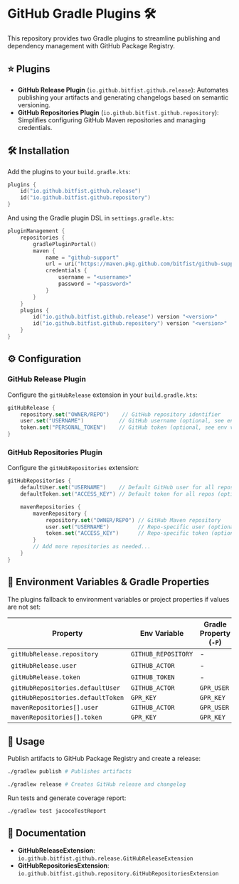 # GitHub Gradle Plugins 🛠️

This repository provides two Gradle plugins to streamline publishing and dependency management with GitHub Package Registry.

## ⭐️ Plugins

- **GitHub Release Plugin** (`io.github.bitfist.github.release`): Automates publishing your artifacts and generating changelogs based on semantic versioning.
- **GitHub Repositories Plugin** (`io.github.bitfist.github.repository`): Simplifies configuring GitHub Maven repositories and managing credentials.

## 🛠️ Installation

Add the plugins to your `build.gradle.kts`:

```kotlin
plugins {
    id("io.github.bitfist.github.release")
    id("io.github.bitfist.github.repository")
}
```

And using the Gradle plugin DSL in `settings.gradle.kts`:

```kotlin
pluginManagement {
    repositories {
        gradlePluginPortal()
        maven {
			name = "github-support"
			url = uri("https://maven.pkg.github.com/bitfist/github-support")
			credentials {
				username = "<username>"
				password = "<password>"
			}
		}
    }
    plugins {
        id("io.github.bitfist.github.release") version "<version>"
        id("io.github.bitfist.github.repository") version "<version>"
    }
}
```

## ⚙️ Configuration

### GitHub Release Plugin

Configure the `gitHubRelease` extension in your `build.gradle.kts`:

```kotlin
gitHubRelease {
    repository.set("OWNER/REPO")    // GitHub repository identifier
    user.set("USERNAME")           // GitHub username (optional, see env vars)
    token.set("PERSONAL_TOKEN")    // GitHub token (optional, see env vars)
}
```

### GitHub Repositories Plugin

Configure the `gitHubRepositories` extension:

```kotlin
gitHubRepositories {
    defaultUser.set("USERNAME")    // Default GitHub user for all repos (optional)
    defaultToken.set("ACCESS_KEY") // Default token for all repos (optional)

    mavenRepositories {
        mavenRepository {
            repository.set("OWNER/REPO") // GitHub Maven repository
            user.set("USERNAME")         // Repo-specific user (optional)
            token.set("ACCESS_KEY")      // Repo-specific token (optional)
        }
        // Add more repositories as needed...
    }
}
```

## 🔑 Environment Variables & Gradle Properties

The plugins fallback to environment variables or project properties if values are not set:

| Property                            | Env Variable         | Gradle Property (`-P`) |
|-------------------------------------|----------------------|-------------------------|
| `gitHubRelease.repository`          | `GITHUB_REPOSITORY`  | -                       |
| `gitHubRelease.user`                | `GITHUB_ACTOR`       | -                       |
| `gitHubRelease.token`               | `GITHUB_TOKEN`       | -                       |
| `gitHubRepositories.defaultUser`    | `GITHUB_ACTOR`       | `GPR_USER`              |
| `gitHubRepositories.defaultToken`   | `GPR_KEY`            | `GPR_KEY`               |
| `mavenRepositories[].user`          | `GITHUB_ACTOR`       | `GPR_USER`              |
| `mavenRepositories[].token`         | `GPR_KEY`            | `GPR_KEY`               |

## 🚀 Usage

Publish artifacts to GitHub Package Registry and create a release:

```bash
./gradlew publish # Publishes artifacts
```

```bash
./gradlew release # Creates GitHub release and changelog
```

Run tests and generate coverage report:

```bash
./gradlew test jacocoTestReport
```

## 📖 Documentation

- **GitHubReleaseExtension**: `io.github.bitfist.github.release.GitHubReleaseExtension`
- **GitHubRepositoriesExtension**: `io.github.bitfist.github.repository.GitHubRepositoriesExtension`

